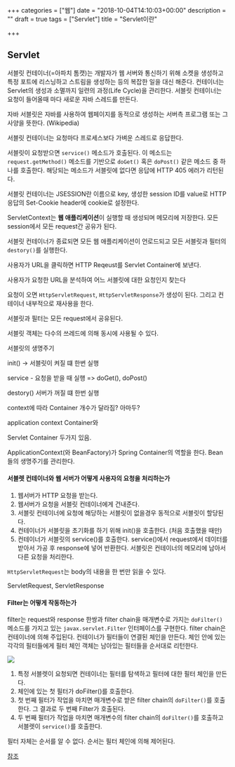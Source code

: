 +++
categories = ["웹"]
date = "2018-10-04T14:10:03+00:00"
description = ""
draft = true
tags = ["Servlet"]
title = "Servlet이란"

+++
## Servlet

서블릿 컨테이너(=아파치 톰캣)는 개발자가 웹 서버와 통신하기 위해 소켓을 생성하고 특정 포트에 리스닝하고 스트림을 생성하는 등의 복잡한 일을 대신 해준다. 컨테이너는 Servlet의 생성과 소멸까지 일련의 과정(Life Cycle)을 관리한다. 서블릿 컨테이너는 요청이 들어올때 마다 새로운 자바 스레드를 만든다.

자바 서블릿은 자바를 사용하여 웹페이지를 동적으로 생성하는 서버측 프로그램 또는 그 사양을 뜻한다. (Wikipedia)

서블릿 컨테이너는 요청마다 프로세스보다 가벼운 스레드로 응답한다.

서블릿이 요청받으면 `service()` 메소드가 호출된다. 이 메소드는 `request.getMethod()` 메소드를 기반으로 `doGet()` 혹은 `doPost()` 같은 메소드 중 하나를 호출한다. 해당되는 메소드가 서블릿에 없다면 응답에 HTTP 405 에러가 리턴된다.

서블릿 컨테이너는 JSESSION란 이름으로 key, 생성한 session ID를 value로 HTTP 응답의 Set-Cookie header에 cookie로 설정한다.

ServletContext는 **웹 애플리케이션**이 실행할 때 생성되며 메모리에 저장한다. 모든 session에서 모든 request간 공유가 된다.

서블릿 컨테이너가 종료되면 모든 웹 애플리케이션이 언로드되고 모든 서블릿과 필터의 `destory()`를 실행한다.

사용자가 URL을 클릭하면 HTTP Reqeust를 Servlet Container에 보낸다.

사용자가 요청한 URL을 분석하여 어느 서블릿에 대한 요청인지 찾는다

요청이 오면 `HttpServletRequest`, `HttpServletResponse`가 생성이 된다. 그리고 컨테이너 내부적으로 재사용을 한다.

서블릿과 필터는 모든 request에서 공유된다.

서블릿 객체는 다수의 쓰레드에 의해 동시에 사용될 수 있다.

서블릿의 생명주기

init() -> 서블릿이 켜질 떄 한번 실행

service - 요청을 받을 때 실행 => doGet(), doPost()

destory() 서버가 꺼질 떄 한번 실행

context에 따라 Container 개수가 달라짐? 아마두?

application context Container와

Servlet Container 두가지 있음.

ApplicationContext(와 BeanFactory)가 Spring Container의 역할을 한다. Bean들의 생명주기를 관리한다.

#### 서블렛 컨테이너와 웹 서버가 어떻게 사용자의 요청을 처리하는가

1. 웹서버가 HTTP 요청을 받는다.
2. 웹서버가 요청을 서블릿 컨테이너에게 건내준다.
3. 서블릿 컨테이너에 요청에 해당하는 서블릿이 없을경우 동적으로 서블릿이 할당된다.
4. 컨테이너가 서블릿을 초기화를 하기 위해 init()을 호출한다. (처음 호출했을 때만)
5. 컨테이너가 서블릿의 service()를 호출한다. service()에서 request에서 데이터를 받아서 가공 후 response에 넣어 반환한다. 서블릿은 컨테이너의 메모리에 남아서 다른 요청을 처리한다.

`HttpServletRequest`는 body의 내용을 한 번만 읽을 수 있다. 

ServletRequest, ServletResponse

#### Filter는 어떻게 작동하는가

filter는 request와 response 한쌍과 filter chain을 매개변수로 가지는 `doFilter()` 메소드를 가지고 있는 `javax.servlet.Filter` 인터페이스를 구현한다.  filter chain은 컨테이너에 의해 주입된다. 컨테이너가 필터들이 연결된 체인을 만든다. 체인 안에 있는 각각의 필터들에게 필터 체인 객체는 남아있는 필터들을 순서대로 리턴한다.

![](/uploads/filter.png)

1. 특정 서블렛이 요청되면 컨테이너는 필터를 탐색하고 필터에 대한 필터 체인을 만든다.
2. 체인에 있는 첫 필터가 doFilter()를 호출한다.
3. 첫 번째 필터가 작업을 마치면 매개변수로 받은 filter chain의 `doFilter()`를 호출한다. 그 결과로 두 번째 Filter가 호출된다.
4. 두 번째 필터가 작업을 마치면 매개변수의 filter chain의 `doFilter()`를 호출하고 서블렛이 `service()`를 호출한다.

필터 자체는 순서를 알 수 없다. 순서는 필터 체인에 의해 제어된다.

[참조](https://okky.kr/article/372195)